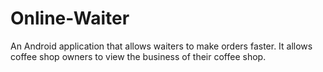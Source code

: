 # Online-Waiter
An Android application that allows waiters to make orders faster. It allows coffee shop owners to view the business of their coffee shop.
